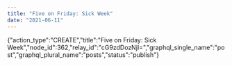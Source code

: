 ```yaml
---
title: "Five on Friday: Sick Week"
date: "2021-06-11"
---
```


{"action\_type":"CREATE","title":"Five on Friday: Sick Week","node\_id":362,"relay\_id":"cG9zdDozNjI=","graphql\_single\_name":"post","graphql\_plural\_name":"posts","status":"publish"}
